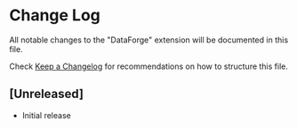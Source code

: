 # Change Log

All notable changes to the "DataForge" extension will be documented in this file.

Check [Keep a Changelog](http://keepachangelog.com/) for recommendations on how to structure this file.

## [Unreleased]

- Initial release